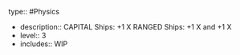 type:: #Physics

- description:: CAPITAL Ships: +1 X RANGED Ships: +1 X and +1 X
- level:: 3
- includes:: WIP